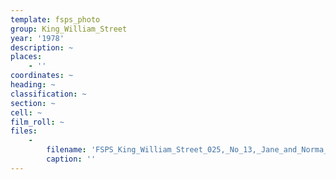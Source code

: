 ```yaml
---
template: fsps_photo
group: King_William_Street
year: '1978'
description: ~
places:
    - ''
coordinates: ~
heading: ~
classification: ~
section: ~
cell: ~
film_roll: ~
files:
    -
        filename: 'FSPS_King_William_Street_025,_No_13,_Jane_and_Norma_Tapper,_lot_48,_16-5-G,_1978.png'
        caption: ''
---
```

